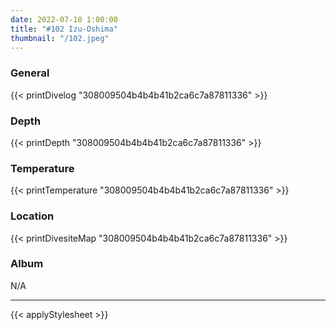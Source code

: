 ```yaml
---
date: 2022-07-10 1:00:00
title: "#102 Izu-Oshima"
thumbnail: "/102.jpeg"
---
```


### General

{{< printDivelog "308009504b4b4b41b2ca6c7a87811336" >}}

### Depth

{{< printDepth "308009504b4b4b41b2ca6c7a87811336" >}}

### Temperature

{{< printTemperature "308009504b4b4b41b2ca6c7a87811336" >}}

### Location

{{< printDivesiteMap "308009504b4b4b41b2ca6c7a87811336" >}}

### Album

N/A

---

{{< applyStylesheet >}}

